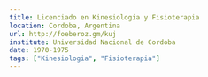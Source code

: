 ```yaml
---
title: Licenciado en Kinesiologia y Fisioterapia
location: Cordoba, Argentina
url: http://foeberoz.gm/kuj
institute: Universidad Nacional de Cordoba
date: 1970-1975
tags: ["Kinesiologia", "Fisioterapia"]
---
```

